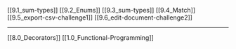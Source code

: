 [[9.1_sum-types]]
[[9.2_Enums]]
[[9.3_sum-types]]
[[9.4_Match]]
[[9.5_export-csv-challenge1]]
[[9.6_edit-document-challenge2]]

---
[[8.0_Decorators]]
[[1.0_Functional-Programming]]